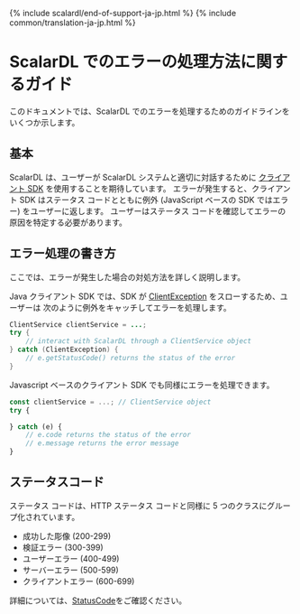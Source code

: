 {% include scalardl/end-of-support-ja-jp.html %}
{% include common/translation-ja-jp.html %}

# ScalarDL でのエラーの処理方法に関するガイド

このドキュメントでは、ScalarDL でのエラーを処理するためのガイドラインをいくつか示します。

## 基本

ScalarDL は、ユーザーが ScalarDL システムと適切に対話するために [クライアント SDK](https://github.com/scalar-labs/scalardl/blob/master/docs/index.md#client-sdks) を使用することを期待しています。
エラーが発生すると、クライアント SDK はステータス コードとともに例外 (JavaScript ベースの SDK ではエラー) をユーザーに返します。
ユーザーはステータス コードを確認してエラーの原因を特定する必要があります。

## エラー処理の書き方

ここでは、エラーが発生した場合の対処方法を詳しく説明します。

Java クライアント SDK では、SDK が [ClientException](https://scalar-labs.github.io/scalardl/javadoc/latest/client/com/scalar/dl/client/Exception/ClientException.html) をスローするため、ユーザーは 次のように例外をキャッチしてエラーを処理します。

```java
ClientService clientService = ...;
try {
    // interact with ScalarDL through a ClientService object
} catch (ClientException) {
    // e.getStatusCode() returns the status of the error
}
```

Javascript ベースのクライアント SDK でも同様にエラーを処理できます。

```javascript
const clientService = ...; // ClientService object
try {

} catch (e) {
    // e.code returns the status of the error
    // e.message returns the error message
}

```

## ステータスコード

ステータス コードは、HTTP ステータス コードと同様に 5 つのクラスにグループ化されています。

* 成功した彫像 (200-299)
* 検証エラー (300-399)
* ユーザーエラー (400-499)
* サーバーエラー (500-599)
* クライアントエラー (600-699)

詳細については、[StatusCode](https://scalar-labs.github.io/scalardl/javadoc/latest/common/com/scalar/dl/ledger/service/StatusCode.html)をご確認ください。
